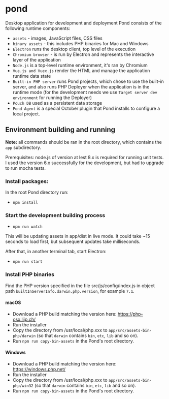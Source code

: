 # pond

Desktop application for development and deployment Pond consists of the following runtime components:

- `assets` - images, JavaScript files, CSS files
- `binary assets` - this includes PHP binaries for Mac and Windows
- `Electron` runs the desktop client, top level of the execution
- `Chromium browser` - is run by Electron and represents the interactive layer of the application
- `Node.js` is a top-level runtime environment, it's ran by Chromium
- `Vue.js and Vuex.js` render the HTML and manage the application runtime data state
- `Built-in PHP server` runs Pond projects, which chose to use the built-in server, and also runs PHP Deployer when the application is in the runtime mode (for the development needs we use `Target server dev environment` for running the Deployer)
- `Pouch DB` used as a persistent data storage
- `Pond Agent` is a special October plugin that Pond installs to configure a local project.

## Environment building and running

**Note:** all commands should be ran in the root directory, which contains the `app` subdirectory.

Prerequisites: node.js of version at lest 8.x is required for running unit tests. I used the version 6.x successfully for the development, but had to upgrade to run mocha tests.

### Install packages:

In the root Pond directory run:

* `npm install`

### Start the development building process

* `npm run watch`

This will be updating assets in app/dist in live mode. It could take ~15 seconds to load first, but subsequent updates take milliseconds.

After that, in another terminal tab, start Electron:

* `npm run start`

### Install PHP binaries

Find the PHP version specified in the file src/js/config/index.js in object path `builtInServerInfo.darwin.php.version`, for example `7.1`.

#### macOS

* Download a PHP build matching the version here: https://php-osx.liip.ch/
* Run the installer
* Copy the directory from /usr/local/php.xxx to `app/src/assets-bin-php/darwin` (so that `darwin` contains `bin`, `etc`, `lib` and so on).
* Run `npm run copy-bin-assets` in the Pond's root directory.

#### Windows

* Download a PHP build matching the version here: https://windows.php.net/
* Run the installer
* Copy the directory from /usr/local/php.xxx to `app/src/assets-bin-php/win32` (so that `darwin` contains `bin`, `etc`, `lib` and so on).
* Run `npm run copy-bin-assets` in the Pond's root directory.

